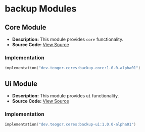 # backup Modules

## Core Module
- **Description:** This module provides `core` functionality.
- **Source Code:** [View Source](../backup/core)

### Implementation
```kotlin
implementation("dev.teogor.ceres:backup-core:1.0.0-alpha01")
```

## Ui Module
- **Description:** This module provides `ui` functionality.
- **Source Code:** [View Source](../backup/ui)

### Implementation
```kotlin
implementation("dev.teogor.ceres:backup-ui:1.0.0-alpha01")
```

